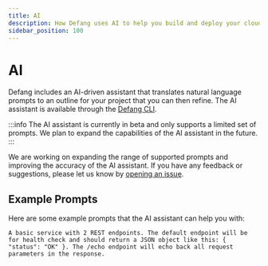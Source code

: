 ```yaml
---
title: AI
description: How Defang uses AI to help you build and deploy your cloud applications.
sidebar_position: 100
---
```


# AI

Defang includes an AI-driven assistant that translates natural language prompts to an outline for your project that you can then refine. The AI assistant is available through the [Defang CLI](./getting-started/installing.md).

:::info
The AI assistant is currently in beta and only supports a limited set of prompts. We plan to expand the capabilities of the AI assistant in the future.
:::

We are working on expanding the range of supported prompts and improving the accuracy of the AI assistant. If you have any feedback or suggestions, please let us know by [opening an issue](https://github.com/defang-io/defang/issues/new).

## Example Prompts

Here are some example prompts that the AI assistant can help you with:

```
A basic service with 2 REST endpoints. The default endpoint will be for health check and should return a JSON object like this: { "status": "OK" }. The /echo endpoint will echo back all request parameters in the response.
```